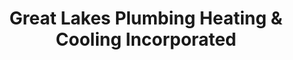 ---
title: "Great Lakes Plumbing Heating & Cooling Incorporated"
url: /alpena/great-lakes-plumbing-heating-and-cooling-incorporated/
shop: shop
---